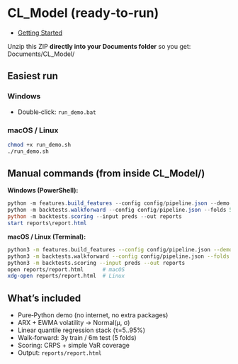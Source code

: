 # CL_Model (ready‑to‑run)

- [Getting Started](docs/guide.md)

Unzip this ZIP **directly into your Documents folder** so you get:
    Documents/CL_Model/

## Easiest run

### Windows
- Double‑click: `run_demo.bat`

### macOS / Linux
```bash
chmod +x run_demo.sh
./run_demo.sh
```

## Manual commands (from inside CL_Model/)

**Windows (PowerShell):**
```powershell
python -m features.build_features --config config/pipeline.json --demo
python -m backtests.walkforward --config config/pipeline.json --folds 5
python -m backtests.scoring --input preds --out reports
start reports\report.html
```

**macOS / Linux (Terminal):**
```bash
python3 -m features.build_features --config config/pipeline.json --demo
python3 -m backtests.walkforward --config config/pipeline.json --folds 5
python3 -m backtests.scoring --input preds --out reports
open reports/report.html      # macOS
xdg-open reports/report.html  # Linux
```

## What’s included
- Pure‑Python demo (no internet, no extra packages)
- ARX + EWMA volatility → Normal(μ, σ)
- Linear quantile regression stack (τ=5..95%)
- Walk‑forward: 3y train / 6m test (5 folds)
- Scoring: CRPS + simple VaR coverage
- Output: `reports/report.html`
